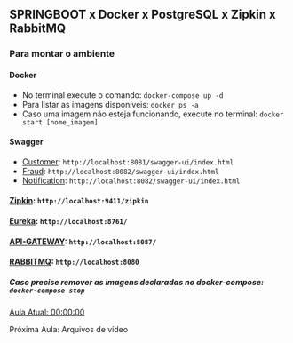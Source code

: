 ## SPRINGBOOT x Docker x PostgreSQL x Zipkin x RabbitMQ

### Para montar o ambiente

#### Docker
* No terminal execute o comando: ``docker-compose up -d``
* Para listar as imagens disponíveis: ``docker ps -a``
* Caso uma imagem não esteja funcionando, execute no terminal: ``docker start [nome_imagem]``

#### Swagger
* [Customer](http://localhost:8081/swagger-ui/index.html): ``http://localhost:8081/swagger-ui/index.html``
* [Fraud](http://localhost:8082/swagger-ui/index.html): ``http://localhost:8082/swagger-ui/index.html``
* [Notification](http://localhost:8082/swagger-ui/index.html): ``http://localhost:8082/swagger-ui/index.html``

#### [Zipkin](http://localhost:9411/zipkin): ``http://localhost:9411/zipkin``

#### [Eureka](http://localhost:8761): ``http://localhost:8761/``

#### [API-GATEWAY](http://localhost:8087): ``http://localhost:8087/``

#### [RABBITMQ](http://localhost:8080): ``http://localhost:8080``

##### Caso precise remover as imagens declaradas no docker-compose: ``docker-compose stop``

[Aula Atual: 00:00:00](https://drive.google.com/file/d/1YoBQwzWUeu22tsfl3L_pbU9V2pSTqeyA/view)

Próxima Aula: Arquivos de vídeo